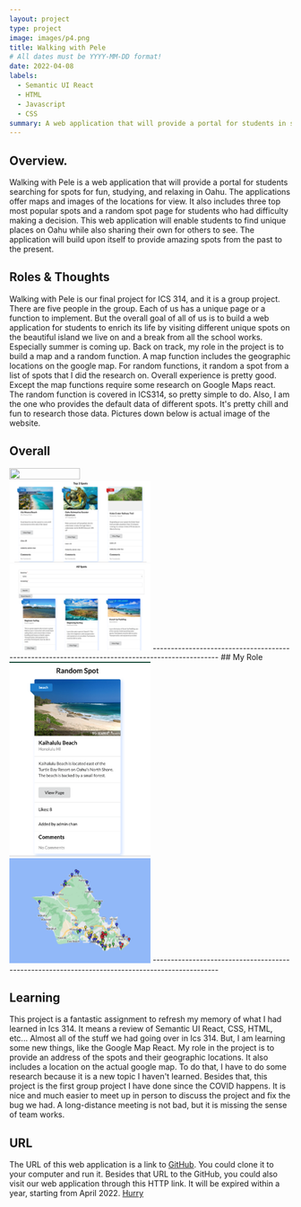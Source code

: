 ```yaml
---
layout: project
type: project
image: images/p4.png
title: Walking with Pele
# All dates must be YYYY-MM-DD format!
date: 2022-04-08
labels:
  - Semantic UI React
  - HTML
  - Javascript 
  - CSS
summary: A web application that will provide a portal for students in search of adventure.
---
```


## Overview.

Walking with Pele is a web application that will provide a portal for students searching for spots for fun, studying, and relaxing in Oahu. The applications offer maps and images of the locations for view. It also includes three top most popular spots and a random spot page for students who had difficulty making a decision. This web application will enable students to find unique places on Oahu while also sharing their own for others to see. The application will build upon itself to provide amazing spots from the past to the present. 

## Roles & Thoughts 

Walking with Pele is our final project for ICS 314, and it is a group project. There are five people in the group. Each of us has a unique page or a function to implement. But the overall goal of all of us is to build a web application for students to enrich its life by visiting different unique spots on the beautiful island we live on and a break from all the school works. Especially summer is coming up. Back on track, my role in the project is to build a map and a random function. A map function includes the geographic locations on the google map. For random functions, it random a spot from a list of spots that I did the research on. Overall experience is pretty good. Except the map functions require some research on Google Maps react. The random function is covered in ICS314, so pretty simple to do. Also, I am the one who provides the default data of different spots. It's pretty chill and fun to research those data. Pictures down below is actual image of the website. 

## Overall 
<img class="ui medium left floated image" src="../images/LandP.png" width="50%" height="50%">
<img class="ui medium left floated image" src="../images/Top3.png" width="50%" height="50%">
<img class="ui medium left floated image" src="../images/SpotL.png" width="50%" height="50%">
------------------------------------------------------------------------------------------------
## My Role
<img class="ui medium left floated image" src="../images/RandF.png" width="50%" height="50%">
<img class="ui medium left floated image" src="../images/MapF.png" width="50%" height="50%">
------------------------------------------------------------------------------------------------

## Learning

This project is a fantastic assignment to refresh my memory of what I had learned in Ics 314. It means a review of Semantic UI React, CSS, HTML, etc... Almost all of the stuff we had going over in Ics 314. But, I am learning some new things, like the Google Map React. My role in the project is to provide an address of the spots and their geographic locations. It also includes a location on the actual google map. To do that, I have to do some research because it is a new topic I haven't learned. Besides that, this project is the first group project I have done since the COVID happens. It is nice and much easier to meet up in person to discuss the project and fix the bug we had. A long-distance meeting is not bad, but it is missing the sense of team works. 

## URL

The URL of this web application is a link to <a href="https://walking-with-pele.github.io/">GitHub</a>. You could clone it to your computer and run it. 
Besides that URL to the GitHub, you could also visit our web application through this HTTP link. It will be expired within a year, starting from April 2022. <a href="https://walking-with-pele.xyz/#/">Hurry</a>

